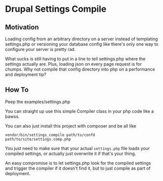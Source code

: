 # Drupal Settings Compile

## Motivation

Loading config from an arbitrary directory on a server instead of templating
settings.php or versioning your database config like there's only one way to
configure your server is pretty rad.

What sucks is still having to put in a line to tell settings.php where the
settings actually are. Plus, loading json on every page request is for chumps.
Why not compile that config directory into php on a performance and deployment
tip?

## How To

Peep the examples/settings.php

You can straight up use this simple Compiler class in your php code like
a bawss.

You can also just install this project with composer and be all like

```vendor/bin/settings_compile path/to/confd path/to/site/settings.comp.php```

You just need to make sure that your actual `settings.php` file loads your
compiled settings, or actually just overwrite it if that's your thing.

An easy compromise is to let settings.php look for the compiled settings and
trigger the compiler if it doesn't find it, but to just compile as part of
deployment.
